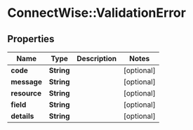 # ConnectWise::ValidationError

## Properties
Name | Type | Description | Notes
------------ | ------------- | ------------- | -------------
**code** | **String** |  | [optional] 
**message** | **String** |  | [optional] 
**resource** | **String** |  | [optional] 
**field** | **String** |  | [optional] 
**details** | **String** |  | [optional] 


